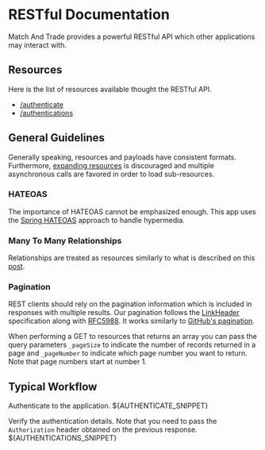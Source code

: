 RESTful Documentation
=====================
Match And Trade provides a powerful RESTful API which other applications may interact with.

Resources
---------
Here is the list of resources available thought the RESTful API.

* [/authenticate][1]
* [/authentications][2]


General Guidelines
------------------
Generally speaking, resources and payloads have consistent formats. Furthermore, [expanding resources][7] is discouraged and multiple asynchronous calls are favored in order to load sub-resources.
### HATEOAS
The importance of HATEOAS cannot be emphasized enough. This app uses the [Spring HATEOAS][8] approach to handle hypermedia.
### Many To Many Relationships
Relationships are treated as resources similarly to what is described on this [post][6].
### Pagination
REST clients should rely on the pagination information which is included in responses with multiple results. Our pagination follows the [LinkHeader][10] specification along with [RFC5988][11]. It works similarly to [GitHub's pagination][9].

When performing a GET to resources that returns an array you can pass the query parameters `_pageSize` to indicate the number of records returned in a page and `_pageNumber` to indicate which page number you want to return. Note that page numbers start at number 1.

Typical Workflow
----------------
Authenticate to the application.
${AUTHENTICATE_SNIPPET}

Verify the authentication details. Note that you need to pass the `Authorization` header obtained on the previous response. 
${AUTHENTICATIONS_SNIPPET}



[1]: rest/authenticate.md
[2]: rest/authentications.md
[6]: https://rafaelsantosbra.wordpress.com/2016/10/18/many-to-many-relationships-for-rest-api-with-a-relationship-attribute/ "REST API Many to Many relationship"
[7]: http://venkat.io/posts/expanding-your-rest-api/ "REST API Expand Resources"
[8]: https://spring.io/understanding/HATEOAS "Spring HATEOAS"
[9]: https://developer.github.com/guides/traversing-with-pagination/ "GitHub Pagination"
[10]: https://www.w3.org/wiki/LinkHeader "LinkHeader Specification"
[11]: http://www.rfc-editor.org/rfc/rfc5988.txt "rfc5988"